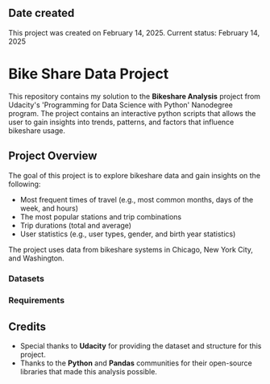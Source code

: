 ## Date created
This project was created on February 14, 2025. 
Current status: February 14, 2025

# Bike Share Data Project

This repository contains my solution to the **Bikeshare Analysis** project from Udacity's 'Programming for Data Science with Python' Nanodegree program. The project contains an interactive python scripts that allows the user to gain insights into trends, patterns, and factors that influence bikeshare usage.

## Project Overview

The goal of this project is to explore bikeshare data and gain insights on the following:

- Most frequent times of travel (e.g., most common months, days of the week, and hours)
- The most popular stations and trip combinations
- Trip durations (total and average)
- User statistics (e.g., user types, gender, and birth year statistics)

The project uses data from bikeshare systems in Chicago, New York City, and Washington.

### Datasets

### Requirements

## Credits

- Special thanks to **Udacity** for providing the dataset and structure for this project.
- Thanks to the **Python** and **Pandas** communities for their open-source libraries that made this analysis possible.

